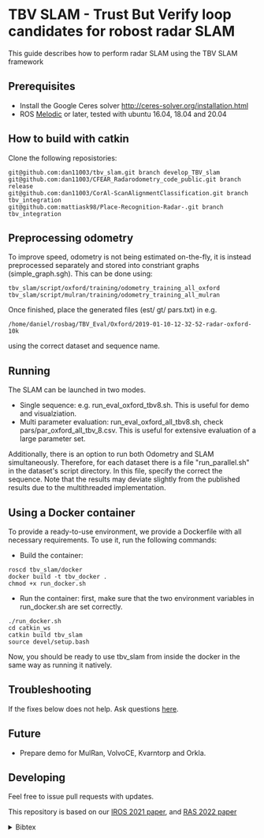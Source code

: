# TBV SLAM - Trust But Verify loop candidates for robost radar SLAM
This guide describes how to perform radar SLAM using the TBV SLAM framework

  
## Prerequisites
  * Install the Google Ceres solver  http://ceres-solver.org/installation.html
  * ROS [Melodic](http://wiki.ros.org/melodic) or later, tested with ubuntu 16.04, 18.04 and 20.04

## How to build with catkin

Clone the following reposistories:
```
git@github.com:dan11003/tbv_slam.git branch develop_TBV_slam
git@github.com:dan11003/CFEAR_Radarodometry_code_public.git branch release
git@github.com:dan11003/CorAl-ScanAlignmentClassification.git branch tbv_integration
git@github.com:mattiask98/Place-Recognition-Radar-.git branch tbv_integration
```

## Preprocessing odometry
To improve speed, odometry is not being estimated on-the-fly, it is instead preprocessed separately and stored into constriant graphs (simple_graph.sgh). This can be done using:

```
tbv_slam/script/oxford/training/odometry_training_all_oxford
tbv_slam/script/mulran/training/odometry_training_all_mulran
```
Once finished, place the generated files (est/ gt/ pars.txt) in e.g. 
```
/home/daniel/rosbag/TBV_Eval/Oxford/2019-01-10-12-32-52-radar-oxford-10k
```
using the correct dataset and sequence name.

## Running
The SLAM can be launched in two modes.

* Single sequence: e.g. run_eval_oxford_tbv8.sh. This is useful for demo and visualziation.
* Multi parameter evaluation: run_eval_oxford_all_tbv8.sh, check pars/par_oxford_all_tbv_8.csv. This is useful for extensive evaluation of a large parameter set.

Additionally, there is an option to run both Odometry and SLAM simultaneously. Therefore, for each  dataset there is a file "run_parallel.sh" in the dataset's script directory. In this file, specify the correct the sequence. 
Note that the results may deviate slightly from the published results due to the multithreaded implementation.

## Using a Docker container
To provide a ready-to-use environment, we provide a Dockerfile with all necessary requirements. To use it, run the following commands:
* Build the container:
```
roscd tbv_slam/docker
docker build -t tbv_docker .
chmod +x run_docker.sh
```
* Run the container: first, make sure that the two environment variables in run_docker.sh are set correctly.
```
./run_docker.sh
cd catkin_ws
catkin build tbv_slam
source devel/setup.bash
```
Now, you should be ready to use tbv_slam from inside the docker in the same way as running it natively.

## Troubleshooting

If the fixes below does not help. Ask questions [here](https://github.com/dan11003/tbv_slam/issues).


## Future

* Prepare demo for MulRan, VolvoCE, Kvarntorp and Orkla.

## Developing

Feel free to issue pull requests with updates.




This repository is based on our [IROS 2021 paper](https://ieeexplore.ieee.org/document/9636253), and [RAS 2022 paper](https://www.sciencedirect.com/science/article/pii/S0921889022000768)
<details>
<summary>Bibtex</summary>
 
```
@INPROCEEDINGS{9636253,  author={Adolfsson, Daniel and Magnusson, Martin and Alhashimi, Anas and Lilienthal, Achim J. and Andreasson, Henrik},
booktitle={2021 IEEE/RSJ International Conference on Intelligent Robots and Systems (IROS)},
title={CFEAR Radarodometry - Conservative Filtering for Efficient and Accurate Radar Odometry},
year={2021},  volume={},  number={},  pages={5462-5469},
doi={10.1109/IROS51168.2021.9636253}}
  
```
</details>  



